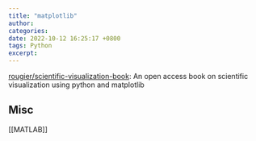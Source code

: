 ```yaml
---
title: "matplotlib"
author: 
categories: 
date: 2022-10-12 16:25:17 +0800
tags: Python
excerpt: 
---
```







[rougier/scientific-visualization-book](https://github.com/rougier/scientific-visualization-book): An open access book on scientific visualization using python and matplotlib





## Misc

[[MATLAB]]



